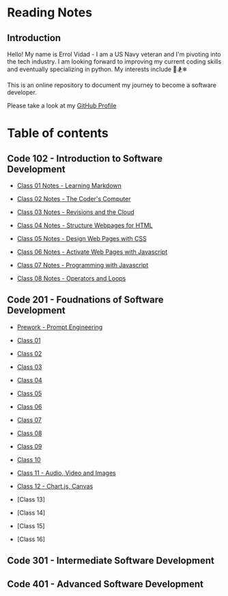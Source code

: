 # Reading Notes

## Introduction

Hello! My name is Errol Vidad - I am a US Navy veteran and I'm pivoting into the tech industry. I am looking forward to improving my current coding skills and eventually specializing in python. My interests include &#x1F3C8;&#x1F3C2;&#x2744;

This is an online repository to document my journey to become a software developer.

Please take a look at my [GitHub Profile](https://github.com/evidad)

# Table of contents

## Code 102 - Introduction to Software Development
- [Class 01 Notes - Learning Markdown](code-102-reading-notes/Class%2001%20-%20Learning%20Markdown.md)

- [Class 02 Notes - The Coder's Computer](code-102-reading-notes/Class%2002%20-%20The%20Coder's%20Computer.md)

- [Class 03 Notes - Revisions and the Cloud](code-102-reading-notes/Class%2003%20-%20Revisions%20and%20the%20Cloud.md)

- [Class 04 Notes - Structure Webpages for HTML](code-102-reading-notes/Class%2004%20-%20Structure%20Webpages%20for%20HTML.md)

- [Class 05 Notes - Design Web Pages with CSS](code-102-reading-notes/Class%2005-%20Design%20Web%20Pages%20with%20CSS.md)

- [Class 06 Notes - Activate Web Pages with Javascript](code-102-reading-notes/Class%2006%20-%20Activate%20Web%20Pages%20with%20Javascript.md)

- [Class 07 Notes - Programming with Javascript](code-102-reading-notes/Class%2007%20-%20Programming%20with%20Javascript.md)

- [Class 08 Notes - Operators and Loops ](code-102-reading-notes/Class%2008%20-%20Operators%20and%20Loops.md)

## Code 201 - Foudnations of Software Development
- [Prework - Prompt Engineering](code-201-reading-notes/prompt-engineering.md)

- [Class 01](code-201-reading-notes/class01.md)

- [Class 02](code-201-reading-notes/class2.md)

- [Class 03](code-201-reading-notes/class03.md)

- [Class 04](code-201-reading-notes/class04.md)

- [Class 05](code-201-reading-notes/class05.md)

- [Class 06](code-201-reading-notes/class06.md)

- [Class 07](code-201-reading-notes/class07.md)

- [Class 08](code-201-reading-notes/class08.md)

- [Class 09](code-201-reading-notes/class09.md)

- [Class 10](code-201-reading-notes/class10.md)

- [Class 11 - Audio, Video and Images](code-201-reading-notes/class11.md)

- [Class 12 - Chart.js, Canvas](code-201-reading-notes/class12.md)

- [Class 13]

- [Class 14]

- [Class 15]

- [Class 16]

## Code 301 - Intermediate Software Development

## Code 401 - Advanced Software Development
